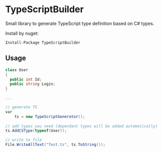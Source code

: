 # TypeScriptBuilder

Small library to generate TypeScript type definition based on C# types.

Install by nuget:
```
Install-Package TypeScriptBuilder
```

## Usage

```cs
class User 
{
  public int Id;
  public string Login;
}

...

// generate TS
var
    ts = new TypeScriptGenerator();
    
// add types you need (dependant types will be added automatically)
ts.AddCSType(typeof(User));

// write to file
File.WriteAllText("Test.ts", ts.ToString());
```
